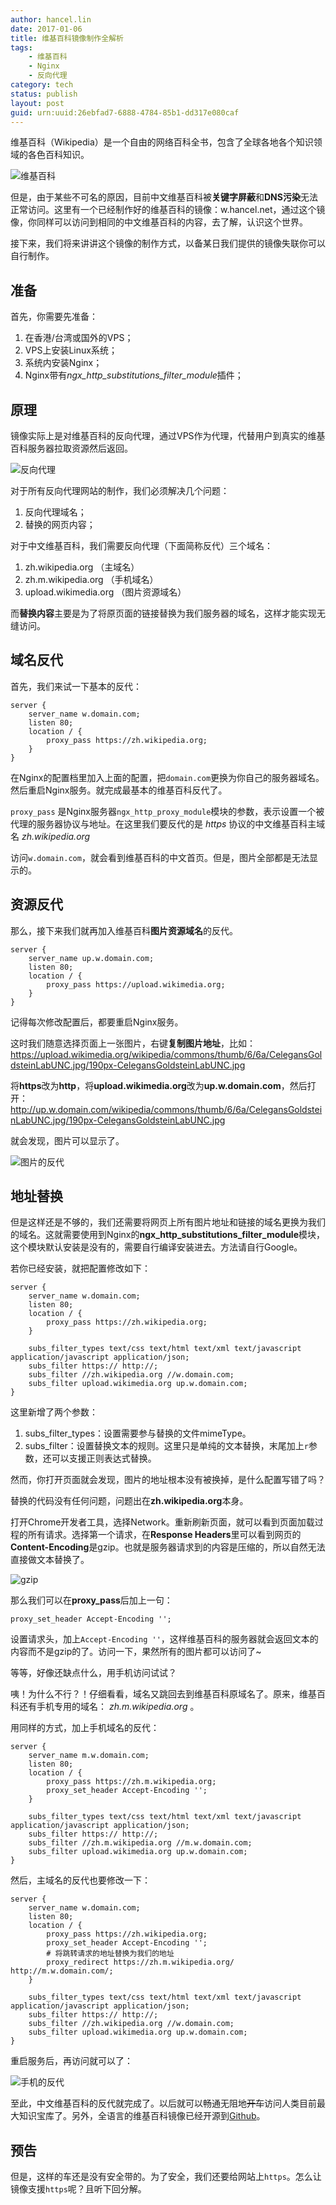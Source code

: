 ```yaml
---
author: hancel.lin
date: 2017-01-06
title: 维基百科镜像制作全解析
tags: 
    - 维基百科
    - Nginx
    - 反向代理
category: tech
status: publish
layout: post
guid: urn:uuid:26ebfad7-6888-4784-85b1-dd317e080caf
---
```


维基百科（Wikipedia）是一个自由的网络百科全书，包含了全球各地各个知识领域的各色百科知识。

![维基百科](/media/files/how-to-make-wiki-mirror/0.png)

但是，由于某些不可名的原因，目前中文维基百科被**关键字屏蔽**和**DNS污染**无法正常访问。这里有一个已经制作好的维基百科的镜像：w.hancel.net，通过这个镜像，你同样可以访问到相同的中文维基百科的内容，去了解，认识这个世界。

接下来，我们将来讲讲这个镜像的制作方式，以备某日我们提供的镜像失联你可以自行制作。

<!--more-->

## 准备

首先，你需要先准备：

1. 在香港/台湾或国外的VPS；
2. VPS上安装Linux系统；
3. 系统内安装Nginx；
4. Nginx带有*ngx_http_substitutions_filter_module*插件；

## 原理

镜像实际上是对维基百科的反向代理，通过VPS作为代理，代替用户到真实的维基百科服务器拉取资源然后返回。

![反向代理](/media/files/how-to-make-wiki-mirror/1.png)

对于所有反向代理网站的制作，我们必须解决几个问题：

1. 反向代理域名；
2. 替换的网页内容；

对于中文维基百科，我们需要反向代理（下面简称反代）三个域名：

1. zh.wikipedia.org	（主域名）
2. zh.m.wikipedia.org （手机域名）
3. upload.wikimedia.org （图片资源域名）

而**替换内容**主要是为了将原页面的链接替换为我们服务器的域名，这样才能实现无缝访问。

## 域名反代

首先，我们来试一下基本的反代：

```nginx
server {
	server_name w.domain.com;
	listen 80;
	location / {
		proxy_pass https://zh.wikipedia.org;
	}
}
```

在Nginx的配置档里加入上面的配置，把`domain.com`更换为你自己的服务器域名。然后重启Nginx服务。就完成最基本的维基百科反代了。

`proxy_pass` 是Nginx服务器`ngx_http_proxy_module`模块的参数，表示设置一个被代理的服务器协议与地址。在这里我们要反代的是 _https_ 协议的中文维基百科主域名 _zh.wikipedia.org_

访问`w.domain.com`，就会看到维基百科的中文首页。但是，图片全部都是无法显示的。

## 资源反代

那么，接下来我们就再加入维基百科**图片资源域名**的反代。

```nginx
server {
	server_name up.w.domain.com;
	listen 80;
	location / {
		proxy_pass https://upload.wikimedia.org;
	}
}
```

记得每次修改配置后，都要重启Nginx服务。

这时我们随意选择页面上一张图片，右键**复制图片地址**，比如：
https://upload.wikimedia.org/wikipedia/commons/thumb/6/6a/CelegansGoldsteinLabUNC.jpg/190px-CelegansGoldsteinLabUNC.jpg

将**https**改为**http**，将**upload.wikimedia.org**改为**up.w.domain.com**，然后打开：
http://up.w.domain.com/wikipedia/commons/thumb/6/6a/CelegansGoldsteinLabUNC.jpg/190px-CelegansGoldsteinLabUNC.jpg

就会发现，图片可以显示了。

![图片的反代](/media/files/how-to-make-wiki-mirror/2.png)

## 地址替换

但是这样还是不够的，我们还需要将网页上所有图片地址和链接的域名更换为我们的域名。这就需要使用到Nginx的**ngx_http_substitutions_filter_module**模块，这个模块默认安装是没有的，需要自行编译安装进去。方法请自行Google。

若你已经安装，就把配置修改如下：

```nginx
server {
	server_name w.domain.com;
	listen 80;
	location / {
		proxy_pass https://zh.wikipedia.org;
	}
	
	subs_filter_types text/css text/html text/xml text/javascript application/javascript application/json;
	subs_filter https:// http://;
	subs_filter //zh.wikipedia.org //w.domain.com;
	subs_filter upload.wikimedia.org up.w.domain.com;
}
```

这里新增了两个参数：

1. subs_filter_types：设置需要参与替换的文件mimeType。
2. subs_filter：设置替换文本的规则。这里只是单纯的文本替换，末尾加上`r`参数，还可以支援正则表达式替换。

然而，你打开页面就会发现，图片的地址根本没有被换掉，是什么配置写错了吗？

替换的代码没有任何问题，问题出在**zh.wikipedia.org**本身。

打开Chrome开发者工具，选择Network。重新刷新页面，就可以看到页面加载过程的所有请求。选择第一个请求，在**Response Headers**里可以看到网页的**Content-Encoding**是gzip。也就是服务器请求到的内容是压缩的，所以自然无法直接做文本替换了。

![gzip](/media/files/how-to-make-wiki-mirror/3.png)

那么我们可以在**proxy_pass**后加上一句：

```nginx
proxy_set_header Accept-Encoding '';
```

设置请求头，加上`Accept-Encoding ''`，这样维基百科的服务器就会返回文本的内容而不是gzip的了。访问一下，果然所有的图片都可以访问了~

等等，好像还缺点什么，用手机访问试试？

咦！为什么不行？！仔细看看，域名又跳回去到维基百科原域名了。原来，维基百科还有手机专用的域名： _zh.m.wikipedia.org_ 。

用同样的方式，加上手机域名的反代：

```nginx
server {
	server_name m.w.domain.com;
	listen 80;
	location / {
		proxy_pass https://zh.m.wikipedia.org;
		proxy_set_header Accept-Encoding '';
	}
	
	subs_filter_types text/css text/html text/xml text/javascript application/javascript application/json;
	subs_filter https:// http://;
	subs_filter //zh.m.wikipedia.org //m.w.domain.com;
	subs_filter upload.wikimedia.org up.w.domain.com;
}
```

然后，主域名的反代也要修改一下：
```nginx
server {
	server_name w.domain.com;
	listen 80;
	location / {
		proxy_pass https://zh.wikipedia.org;
		proxy_set_header Accept-Encoding '';
		# 将跳转请求的地址替换为我们的地址
		proxy_redirect https://zh.m.wikipedia.org/ http://m.w.domain.com/;
	}
	
	subs_filter_types text/css text/html text/xml text/javascript application/javascript application/json;
	subs_filter https:// http://;
	subs_filter //zh.wikipedia.org //w.domain.com;
	subs_filter upload.wikimedia.org up.w.domain.com;
}
```

重启服务后，再访问就可以了：

![手机的反代](/media/files/how-to-make-wiki-mirror/4.png)

至此，中文维基百科的反代就完成了。以后就可以畅通无阻地~~开车~~访问人类目前最大知识宝库了。另外，全语言的维基百科镜像已经开源到[Github](https://github.com/imlinhanchao/ngx_proxy_wiki)。

## 预告

但是，这样的车还是没有安全带的。为了安全，我们还要给网站上`https`。怎么让镜像支援`https`呢？且听下回分解。